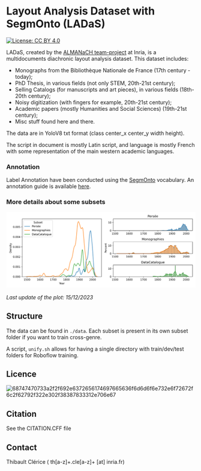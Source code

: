 # Layout Analysis Dataset with SegmOnto (LADaS)

[![License: CC BY 4.0](https://licensebuttons.net/l/by/4.0/80x15.png)](https://creativecommons.org/licenses/by/4.0/)

LADaS, created by the [ALMANaCH team-project](https://almanach.inria.fr/index-en.html) at Inria, is a 
multidocuments diachronic layout analysis dataset. This dataset includes:

- Monographs from the Bibliothèque Nationale de France (17th century - today);
- PhD Thesis, in various fields (not only STEM, 20th-21st century);
- Selling Catalogs (for manuscripts and art pieces), in various fields (18th-20th century);
- Noisy digitization (with fingers for example, 20th-21st century);
- Academic papers (mostly Humanities and Social Sciences) (19th-21st century);
- Misc stuff found here and there.

The data are in YoloV8 txt format (class center_x center_y width height).

The script in document is mostly Latin script, and language is mostly French with some representation of the main
western academic languages.

### Annotation

Label Annotation have been conducted using the [SegmOnto](https://segmonto.github.io/) vocabulary. 
An annotation guide is available [here](AnnotationGuide.md).

### More details about some subsets

![./figures/corpus.png](./figures/corpus.png)

*Last update of the plot: 15/12/2023*

## Structure

The data can be found in `./data`. Each subset is present in its own subset folder if you want to train cross-genre.

A script, `unify.sh` allows for having a single directory with train/dev/test folders for Roboflow training.

## Licence

![68747470733a2f2f692e6372656174697665636f6d6d6f6e732e6f72672f6c2f62792f322e302f38387833312e706e67](https://user-images.githubusercontent.com/56683417/115525743-a78d2400-a28f-11eb-8e45-4b6e3265a527.png)

## Citation

See the CITATION.CFF file

## Contact

Thibault Clérice ( th[a-z]+.cle[a-z]+ [at] inria.fr)